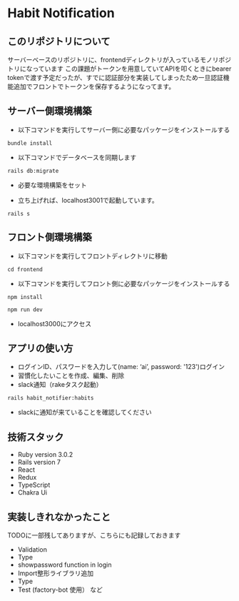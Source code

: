 # Habit Notification

## このリポジトリについて

サーバーベースのリポジトリに、frontendディレクトリが入っているモノリポジトリになっています
この課題がトークンを用意していてAPIを叩くときにbearer tokenで渡す予定だったが、すでに認証部分を実装してしまったため一旦認証機能追加でフロントでトークンを保存するようになってます。

## サーバー側環境構築

- 以下コマンドを実行してサーバー側に必要なパッケージをインストールする

```
bundle install
```

- 以下コマンドでデータベースを同期します

```
rails db:migrate
```

- 必要な環境構築をセット


- 立ち上げれば、localhost3001で起動しています。
```
rails s
```


## フロント側環境構築

- 以下コマンドを実行してフロントディレクトリに移動
```
cd frontend 
```

- 以下コマンドを実行してフロント側に必要なパッケージをインストールする
```
npm install
```

```
npm run dev
```

- localhost3000にアクセス



## アプリの使い方

- ログインID、パスワードを入力して(name: ‘ai’,  password: '123')ログイン
- 習慣化したいことを作成、編集、削除
- slack通知（rakeタスク起動）
```
rails habit_notifier:habits
```
- slackに通知が来ていることを確認してください



## 技術スタック

- Ruby version 3.0.2
- Rails version 7
- React
- Redux
- TypeScript
- Chakra Ui


## 実装しきれなかったこと
TODOに一部残してありますが、こちらにも記録しておきます

- Validation
- Type
- showpassword function in login
- Import整形ライブラリ追加
- Type
- Test (factory-bot 使用）
  など

